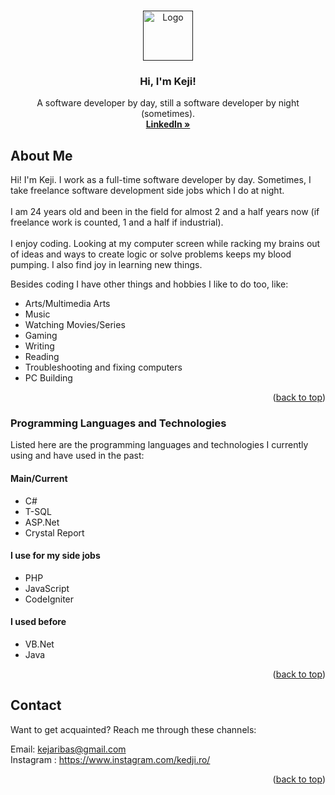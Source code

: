 <!-- Improved compatibility of back to top link: See: https://github.com/othneildrew/Best-README-Template/pull/73 -->
<a name="readme-top"></a>

<!-- PROJECT LOGO -->
<br />
<div align="center">
  <a href="">
    <img src="" alt="Logo" width="80" height="80">
  </a>

  <h3 align="center">Hi, I'm Keji!</h3>

  <p align="center">
    A software developer by day, still a software developer by night (sometimes).
    <br />
    <a href="https://www.linkedin.com/in/kjaribas/"><strong>LinkedIn »</strong></a>
  </p>
</div>

<!-- ABOUT -->
## About Me

<!--[![Product Name Screen Shot][product-screenshot]](https://example.com)-->

Hi! I'm Keji. I work as a full-time software developer by day. Sometimes, I take freelance software development side jobs which I do at night. 
<br><br> I am 24 years old and been in the field for almost 2 and a half years now (if freelance work is counted, 1 and a half if industrial). 
<br><br> I enjoy coding. Looking at my computer screen while racking my brains out of ideas and ways to create logic or solve problems keeps my blood pumping. I also find joy in learning new things.

Besides coding I have other things and hobbies I like to do too, like:
* Arts/Multimedia Arts
* Music
* Watching Movies/Series
* Gaming
* Writing
* Reading
* Troubleshooting and fixing computers 
* PC Building


<p align="right">(<a href="#readme-top">back to top</a>)</p>



### Programming Languages and Technologies

Listed here are the programming languages and technologies I currently using and have used in the past:

#### Main/Current
* C#
* T-SQL
* ASP.Net
* Crystal Report

#### I use for my side jobs
* PHP
* JavaScript
* CodeIgniter

#### I used before
* VB.Net
* Java

<p align="right">(<a href="#readme-top">back to top</a>)</p>
  
<!-- CONTACT -->
## Contact

Want to get acquainted? Reach me through these channels:

Email: kejaribas@gmail.com <br>
Instagram : https://www.instagram.com/kedji.ro/

<p align="right">(<a href="#readme-top">back to top</a>)</p>


<!-- MARKDOWN LINKS & IMAGES -->
<!-- https://www.markdownguide.org/basic-syntax/#reference-style-links -->
[contributors-shield]: https://img.shields.io/github/contributors/othneildrew/Best-README-Template.svg?style=for-the-badge
[contributors-url]: https://github.com/othneildrew/Best-README-Template/graphs/contributors
[forks-shield]: https://img.shields.io/github/forks/othneildrew/Best-README-Template.svg?style=for-the-badge
[forks-url]: https://github.com/othneildrew/Best-README-Template/network/members
[stars-shield]: https://img.shields.io/github/stars/othneildrew/Best-README-Template.svg?style=for-the-badge
[stars-url]: https://github.com/othneildrew/Best-README-Template/stargazers
[issues-shield]: https://img.shields.io/github/issues/othneildrew/Best-README-Template.svg?style=for-the-badge
[issues-url]: https://github.com/othneildrew/Best-README-Template/issues
[license-shield]: https://img.shields.io/github/license/othneildrew/Best-README-Template.svg?style=for-the-badge
[license-url]: https://github.com/othneildrew/Best-README-Template/blob/master/LICENSE.txt
[linkedin-shield]: https://img.shields.io/badge/-LinkedIn-black.svg?style=for-the-badge&logo=linkedin&colorB=555
[linkedin-url]: https://linkedin.com/in/othneildrew
[product-screenshot]: images/screenshot.png
[Next.js]: https://img.shields.io/badge/next.js-000000?style=for-the-badge&logo=nextdotjs&logoColor=white
[Next-url]: https://nextjs.org/
[React.js]: https://img.shields.io/badge/React-20232A?style=for-the-badge&logo=react&logoColor=61DAFB
[React-url]: https://reactjs.org/
[Vue.js]: https://img.shields.io/badge/Vue.js-35495E?style=for-the-badge&logo=vuedotjs&logoColor=4FC08D
[Vue-url]: https://vuejs.org/
[Angular.io]: https://img.shields.io/badge/Angular-DD0031?style=for-the-badge&logo=angular&logoColor=white
[Angular-url]: https://angular.io/
[Svelte.dev]: https://img.shields.io/badge/Svelte-4A4A55?style=for-the-badge&logo=svelte&logoColor=FF3E00
[Svelte-url]: https://svelte.dev/
[Laravel.com]: https://img.shields.io/badge/Laravel-FF2D20?style=for-the-badge&logo=laravel&logoColor=white
[Laravel-url]: https://laravel.com
[Bootstrap.com]: https://img.shields.io/badge/Bootstrap-563D7C?style=for-the-badge&logo=bootstrap&logoColor=white
[Bootstrap-url]: https://getbootstrap.com
[JQuery.com]: https://img.shields.io/badge/jQuery-0769AD?style=for-the-badge&logo=jquery&logoColor=white
[JQuery-url]: https://jquery.com 
